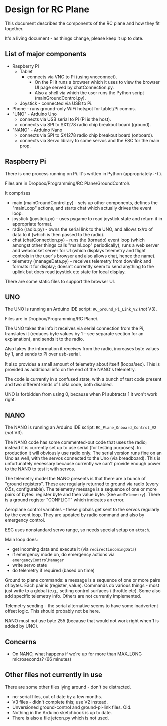 # Design for RC Plane

This document describes the components of the RC plane and how they fit together.

It's a living document - as things change, please keep it up to date.

## List of major components

* Raspberry Pi
  * Tablet
    * connects via VNC to Pi (using vncconnect).
      * On the Pi it runs a browser which it uses to view the browser UI page served by chatConnection.py.
      * Also a shell via which the user runs the Python script (mainGroundControl.py).
  * Joystick - connected via USB to Pi.
* Phone - runs ground-only WiFi hotspot for tablet/Pi comms.
* "UNO" - Arduino Uno
  * connects via USB serial to Pi (Pi is the host).
  * connects via SPI to SX1278 radio chip breakout board (ground).
* "NANO" - Arduino Nano
  * connects via SPI to SX1278 radio chip breakout board (onboard).
  * connects via Servo library to some servos and the ESC for the main prop.

## Raspberry Pi

There is one process running on Pi. It's written in Python (appropriately :-) ).

Files are in Dropbox/Programming/RC Plane/GroundControl/.

It comprises
* main (mainGroundControl.py) - sets up other components, defines the "mainLoop" actions, and starts chat which actually drives the event loop.
* joystick (joystick.py) - uses pygame to read joystick state and return it in appropriate format.
* radio (radio.py) - owns the serial link to the UNO, and allows tx/rx of data to it (which is then passed to the radio).
* chat (chatConnection.py) - runs the (tornado) event loop (which amongst other things calls "mainLoop" periodically), 
  runs a web server and websocket server for UI (which displays telemetry and flight controls in the user's browser 
  and also allows chat, hence the name).
* telemetry (manageData.py) - receives telemetry from downlink and formats it for display; 
  doesn't currently seem to send anything to the uplink but does read joystick etc state for local display.

There are some static files to support the browser UI.



## UNO

The UNO is running an Arduino IDE script: `RC_Ground_Pi_Link_V2` (*not* V3).

Files are in Dropbox/Programming/RC Plane/.

The UNO takes the info it receives via serial connection from the Pi, translates it (reduces byte values by 1 - see separate section for an explanation),
and sends it to the radio.

Also takes the information it receives from the radio, increases byte values by 1, and sends
to Pi over usb-serial.

It also provides a small amount of telemetry about itself (loops/sec). This is provided as additional info on the end of the NANO's telemetry.

The code is currently in a confused state, with a bunch of test code present and two different
kinds of LoRa code, both disabled.

UNO is forbidden from using 0, because when PI subtracts 1 it won't work right.

## NANO

The NANO is running an Arduino IDE script: `RC_Plane_Onboard_Control_V2` (*not* V3).

The NANO code has some commented-out code that uses the radio; instead it is currently set up to use serial (for testing purposes). In production
it will obviously use radio only. The serial version runs fine on an Uno as well,
with the servos connected to the Uno (via breadboard). This is unfortunately
necessary because currently we can't provide enough power to the NANO to test
it with servos.

The telemetry model the NANO presents is that there are a bunch of "ground registers".
These are regularly returned to ground via radio (every 0.5s, configurable).
The telemetry message is a sequence of one or more pairs of bytes: register byte and then value byte.
(See `addTelemetry`).
There is a ground register "CONFLICT" which indicates an error.

Aeroplane control variables - these globals get sent to the servos regularly by the event loop.
They are updated by radio command and also by emergency control.

ESC uses nonstandard servo range, so needs special setup on `attach`.

Main loop does:

* get incoming data and execute it (via `redirectincomingData`)
* if emergency mode on, do emergency actions via `emergencyControlManager`
* write servo state
* do telemetry if required (based on time)

Ground to plane commands: a message is a sequence of one or more pairs of bytes.
Each pair is (register, value).
Commands do various things - most just write to a global (e.g., setting
control surfaces / throttle etc). Some also add specific telemetry info.
Others are not currently implemented.

Telemetry sending - the serial alternative seems to have some inadvertent
offset logic. This should probably not be here.

NANO must not use byte 255 (because that would not work right when 1 is added by UNO).



## Concerns

* On NANO, what happens if we're up for more than MAX_LONG microseconds? (66 minutes)



## Other files not currently in use

There are some other files lying around - don't be distracted.

* no-serial files, out of date by a few months.
* V3 files - didn't complete this; use V2 instead.
* Unversioned ground-control and ground-pi-link files. Old.
* Nothing in the Arduino sketchbook is up to date.
* There is also a file jetcon.py which is not used.


